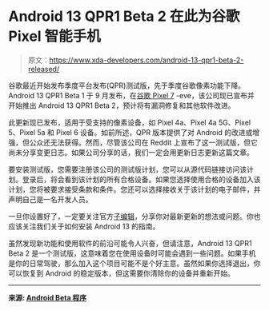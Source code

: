 # Android 13 QPR1 Beta 2 在此为谷歌 Pixel 智能手机

> 原文：<https://www.xda-developers.com/android-13-qpr1-beta-2-released/>

谷歌最近开始发布季度平台发布(QPR)测试版，先于季度谷歌像素功能下降。Android 13 QPR1 Beta 1 于 9 月发布，在[谷歌 Pixel 7](http://xda-developers.com/google-pixel-7) -eve，该公司现已宣布并开始推出 Android 13 QPR1 Beta 2，预计将有漏洞修复和其他软件改进。

此更新现已发布，适用于受支持的像素设备，如 Pixel 4a、Pixel 4a 5G、Pixel 5、Pixel 5a 和 Pixel 6 设备。如前所述，QPR 版本提供了对 Android 的改进或增强，但公众还无法获得。然而，尽管该公司在 Reddit 上宣布了这一测试版，但它尚未分享变更日志。如果公司分享的话，我们一定会用更新日志更新这篇文章。

要安装测试版，您需要注册该公司的测试版计划，您可以从源代码链接访问该计划。登录后，将会看到该计划的所有合格设备。如果您选择使用合格的设备加入该计划，您将被要求接受条款和条件。您还可以选择接收关于该计划的电子邮件，并声明自己是一名开发人员。

一旦你设置好了，一定要关注官方[子编辑](https://www.reddit.com/r/android_beta)，分享你对最新更新的想法或问题。你也应该关注我们关于如何安装 Android 13 的指南。

虽然发现新功能和使用软件的前沿可能令人兴奋，但请注意，Android 13 QPR1 Beta 2 是一个测试版，这意味着您在使用设备时可能会遇到一些问题。如果手机是你的日常驾驶，那么加入这个项目可能不是个好主意。虽然如果你选择退出，你可以恢复到 Android 的稳定版本，但这需要你清除你的设备并重新开始。

* * *

**来源: [Android Beta 程序](https://developer.android.com/about/versions/13/release-notes)**